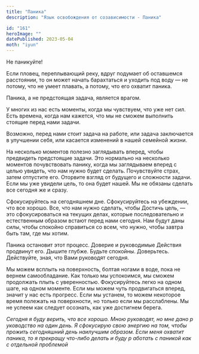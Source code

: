```yaml
---
title: "Паника"
description: "Язык освобождения от созависимости - Паника"

id: "161"
heroImage: ""
datePublished: 2023-05-04
moth: "iyun"
---
```


Не паникуйте!

Если пловец, переплывающий реку, вдруг подумает об оставшемся расстоянии, то
он может начать барахтаться и уходить под воду — не потому, что не умеет
плавать, а потому, что его охватит паника.

Паника, а не предстоящая задача, является врагом.

У многих из нас есть моменты, когда мы чувствуем, что уже нет сил. Есть
времена, когда нам кажется, что мы не сможем выполнить стоящие перед нами
задачи.

Возможно, перед нами стоит задача на работе, или задача заключается в
улучшении себя, или касается изменений в нашей семейной жизни.

На несколько моментов полезно заглядывать вперед, чтобы предвидеть предстоящие
задачи. Это нормально на несколько моментов почувствовать панику, когда мы
заглядываем вперед с целью увидеть, что нам нужно будет сделать. Почувствуйте
страх, затем отпустите его. Оторвите взгляд от будущего и сложности задачи.
Если мы уже увидели цель, то она будет нашей. Мы не обязаны сделать все
сегодня же и сразу.

Сфокусируйтесь на сегодняшнем дне. Сфокусируйтесь на убеждении, что все
хорошо. Все, что нам нужно сделать, чтобы Достичь цель, — это сфокусироваться
на текущих делах, которые последовательно и естественным образом встают перед
нами сегодня. Нам будут даны силы, чтобы спокойно справиться со всем, что
нужно, чтобы завтра быть там, где мы хотим.

Паника остановит этот процесс. Доверие и руководимые Действия продвинут его.
Дышите глубже. Будьте спокойны. Доверьтесь. Действуйте, зная, что Вами
руководят сегодня.

Мы можем всплыть на поверхность, болтая ногами в воде, пока не вернем
самообладание. Как только мы успокоимся, мы сможем продолжать плыть с
уверенностью. Фокусируйтесь легко на одном шаге, на одном моменте. Если мы
можем чуть продвигаться вперед, значит у нас есть прогресс. Если мы устанем,
то можем некоторое время полежать на поверхности, но только если мы
расслаблены. Мы не успеем как следует осознать, как уже достигнем берега.

_Сегодня_ _я_ _буду_ _верить,_ _что_ _все_ _хорошо._ _Мною_ _руководят,_ _но_
_мне_ _дано_ _р_ _уководство_ _на_ _один_ _день._ _Я_ _сфокусирую_ _свою_
_энергию_ _на_ _том,_ _чтобы_ _прожить_ _сегодняшний_ _день_ _наилучшим_
_образом._ _Если_ _меня_ _охватит_ _паника,_ _то_ _я_ _прекращу_ _что-либо_
_делать_ _и_ _буду_ _р_ _аботать_ _с_ _паникой_ _как_ _с_ _отдельной_
_проблемой_
